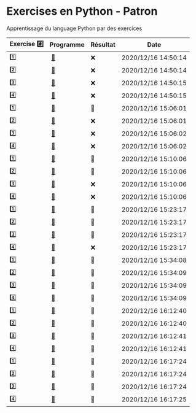 # Exercises en Python - Patron

Apprentissage du language Python par des exercices

|  Exercise :hash:  |  Programme | Résultat | Date |
|-------------------|------------|----------|------|
| :one: | [:bookmark:](01/programme.py) | :x: | 2020/12/16 14:50:14 |
| :two: | [:bookmark:](02/programme.py) | :x: | 2020/12/16 14:50:14 |
| :three: | [:bookmark:](03/programme.py) | :x: | 2020/12/16 14:50:15 |
| :four: | [:bookmark:](04/programme.py) | :x: | 2020/12/16 14:50:15 |
| :one: | [:bookmark:](01/programme.py) | :tada: | 2020/12/16 15:06:01 |
| :two: | [:bookmark:](02/programme.py) | :x: | 2020/12/16 15:06:01 |
| :three: | [:bookmark:](03/programme.py) | :x: | 2020/12/16 15:06:02 |
| :four: | [:bookmark:](04/programme.py) | :x: | 2020/12/16 15:06:02 |
| :one: | [:bookmark:](01/programme.py) | :tada: | 2020/12/16 15:10:06 |
| :two: | [:bookmark:](02/programme.py) | :tada: | 2020/12/16 15:10:06 |
| :three: | [:bookmark:](03/programme.py) | :x: | 2020/12/16 15:10:06 |
| :four: | [:bookmark:](04/programme.py) | :x: | 2020/12/16 15:10:06 |
| :one: | [:bookmark:](01/programme.py) | :tada: | 2020/12/16 15:23:17 |
| :two: | [:bookmark:](02/programme.py) | :tada: | 2020/12/16 15:23:17 |
| :three: | [:bookmark:](03/programme.py) | :tada: | 2020/12/16 15:23:17 |
| :four: | [:bookmark:](04/programme.py) | :x: | 2020/12/16 15:23:17 |
| :one: | [:bookmark:](01/programme.py) | :tada: | 2020/12/16 15:34:08 |
| :two: | [:bookmark:](02/programme.py) | :tada: | 2020/12/16 15:34:09 |
| :three: | [:bookmark:](03/programme.py) | :tada: | 2020/12/16 15:34:09 |
| :four: | [:bookmark:](04/programme.py) | :tada: | 2020/12/16 15:34:09 |
| :one: | [:bookmark:](01/programme.py) | :tada: | 2020/12/16 16:12:40 |
| :two: | [:bookmark:](02/programme.py) | :tada: | 2020/12/16 16:12:40 |
| :three: | [:bookmark:](03/programme.py) | :tada: | 2020/12/16 16:12:41 |
| :four: | [:bookmark:](04/programme.py) | :tada: | 2020/12/16 16:12:41 |
| :one: | [:bookmark:](01/programme.py) | :tada: | 2020/12/16 16:17:24 |
| :two: | [:bookmark:](02/programme.py) | :tada: | 2020/12/16 16:17:24 |
| :three: | [:bookmark:](03/programme.py) | :tada: | 2020/12/16 16:17:24 |
| :four: | [:bookmark:](04/programme.py) | :tada: | 2020/12/16 16:17:25 |
